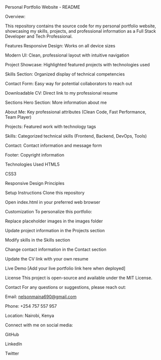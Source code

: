 Personal Portfolio Website - README

Overview:

This repository contains the source code for my personal portfolio website, showcasing my skills, projects, and professional information as a Full Stack Developer and Tech Professional.

Features
Responsive Design: Works on all device sizes

Modern UI: Clean, professional layout with intuitive navigation

Project Showcase: Highlighted featured projects with technologies used

Skills Section: Organized display of technical competencies

Contact Form: Easy way for potential collaborators to reach out

Downloadable CV: Direct link to my professional resume

Sections
Hero Section: More information about me

About Me: Key professional attributes (Clean Code, Fast Performance, Team Player)

Projects: Featured work with technology tags

Skills: Categorized technical skills (Frontend, Backend, DevOps, Tools)

Contact: Contact information and message form

Footer: Copyright information

Technologies Used
HTML5

CSS3

Responsive Design Principles

Setup Instructions
Clone this repository

Open index.html in your preferred web browser

Customization
To personalize this portfolio:

Replace placeholder images in the images folder

Update project information in the Projects section

Modify skills in the Skills section

Change contact information in the Contact section

Update the CV link with your own resume

Live Demo
[Add your live portfolio link here when deployed]

License
This project is open-source and available under the MIT License.

Contact
For any questions or suggestions, please reach out:

Email: nelsonmaina690@gmail.com

Phone: +254 757 557 957

Location: Nairobi, Kenya

Connect with me on social media:

GitHub

LinkedIn

Twitter

